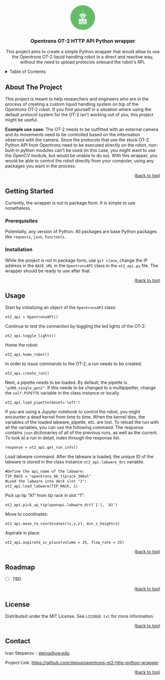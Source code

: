 <a id="readme-top"></a>



<!-- PROJECT LOGO -->
<br />
<div align="center">
  <a href="https://github.com/steiva/opentrons-ot2-http-python-wrapper">
    <img src="images/robot.png" alt="Logo" width="80" height="80">
  </a>

<h3 align="center">Opentrons OT-2 HTTP API Python wrapper</h3>

  <p align="center">
    This project aims to create a simple Python wrapper that would allow to use the Opentrons OT-2 liquid handling robot in a direct and reactive way, without the need to upload protocols onboard the robot's RPi.
    <br />
    
</div>



<!-- TABLE OF CONTENTS -->
<details>
  <summary>Table of Contents</summary>
  <ol>
    <li>
      <a href="#about-the-project">About The Project</a>
      <ul>
      </ul>
    </li>
    <li>
      <a href="#getting-started">Getting Started</a>
      <ul>
        <li><a href="#prerequisites">Prerequisites</a></li>
        <li><a href="#installation">Installation</a></li>
      </ul>
    </li>
    <li><a href="#usage">Usage</a></li>
    <li><a href="#roadmap">Roadmap</a></li>
    <li><a href="#license">License</a></li>
    <li><a href="#contact">Contact</a></li>
    <li><a href="#acknowledgments">Acknowledgments</a></li>
  </ol>
</details>



<!-- ABOUT THE PROJECT -->
## About The Project


This project is meant to help researchers and engineers who are in the process of creating a custom liquid handling system on top of the Opentrons OT-2 robot. If you find yourself in a situation where using the default protocol system for the OT-2 isn't working out of you, this project might be useful. 

**Example use case:** The OT-2 needs to be outfitted with an external camera and its movements need to be controlled based on the information observed with the camera. Since the protocols that use the stock OT-2 Python API from Opentrons need to be executed directly on the robot, non-built-in python modules can't be used (in this case, you might want to use the OpenCV module, but would be unable to do so). With this wrapper, you would be able to control the robot directly from your computer, using any packages you want in the process. 
<p align="right">(<a href="#readme-top">back to top</a>)</p>

<!-- GETTING STARTED -->
## Getting Started

Currently, the wrapper is not in package form. It is simple to use nonetheless. 

### Prerequisites

Potentially, any version of Python. All packages are base Python packages like `requests`, `json`, `functools`.

### Installation
While the project is not in package form, use `git clone`, change the IP address in the `BASE_URL` in the `OpentronsAPI` class in the `ot2_api.py` file. The wrapper should be ready to use after that. 
<p align="right">(<a href="#readme-top">back to top</a>)</p>



<!-- USAGE EXAMPLES -->
## Usage
Start by initializing an object of the `OpentronsAPI` class:

    ot2_api = OpentronsAPI()

Continue to test the connection by toggling the led lights of the OT-2:

    ot2_api.toggle_lights()
Home the robot:

    ot2_api.home_robot()

In order to issue commands to the OT-2, a run needs to be created:

    ot2_api.create_run()
 Next, a pipette needs to be loaded. By default, the pipette is `"p300_single_gen2"`. If this needs to be changed to a multipipetter, change the `self.PIPETTE` variable in the class instance or locally. 
 
    ot2_api.load_pipette(mount='left')

If you are using a Jupyter notebook to control the robot, you might encounter a dead kernel from time to time. When the kernel dies, the variables of the loaded labware, pipette, etc. are lost. To reload the run with all the variables, you can use the following command. The response contains `json` dictionaries of all of the previous runs, as well as the current. To look at a run in detail, index through the response list.

    response = ot2_api.get_run_info()

Load labware command. After the labware is loaded, the unique ID of the labware is stored in the class instance `ot2_api.labware_dct` variable.

    #Define the api_name of the labware:
    TIP_RACK = "opentrons_96_tiprack_300ul"
    #Load the labware into deck slot "1":
    ot2_api.load_labware(TIP_RACK, 1)

Pick up tip "A1" from tip rack in slot "1":

    ot2_api.pick_up_tip(openapi.labware_dct['1'], 'A1')

Move to coordinates:

    ot2_api.move_to_coordinates((x,y,z), min_z_height=1)

Aspirate in place:

    ot2_api.aspirate_in_place(volume = 25, flow_rate = 25)

<p align="right">(<a href="#readme-top">back to top</a>)</p>



<!-- ROADMAP -->
## Roadmap

- [ ] TBD

<p align="right">(<a href="#readme-top">back to top</a>)</p>


<!-- LICENSE -->
## License

Distributed under the MIT License. See `LICENSE.txt` for more information.

<p align="right">(<a href="#readme-top">back to top</a>)</p>



<!-- CONTACT -->
## Contact

Ivan Stepanov -  steiva@uw.edu

Project Link: https://github.com/steiva/opentrons-ot2-http-python-wrapper

<p align="right">(<a href="#readme-top">back to top</a>)</p>





